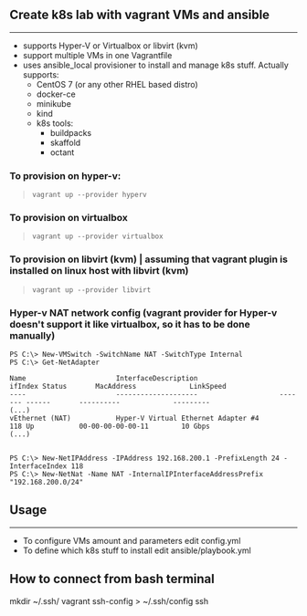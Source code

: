 ## Create k8s lab with vagrant VMs and ansible
----
* supports Hyper-V or Virtualbox or libvirt (kvm)
* support multiple VMs in one Vagrantfile
* uses ansible_local provisioner to install and manage k8s stuff. Actually supports:
  * CentOS 7 (or any other RHEL based distro)
  * docker-ce
  * minikube
  * kind
  * k8s tools:
    * buildpacks
    * skaffold
    * octant


### To provision on hyper-v:
> `vagrant up --provider hyperv`

### To provision on virtualbox
> `vagrant up --provider virtualbox`

### To provision on libvirt (kvm) | assuming that vagrant plugin is installed on linux host with libvirt (kvm)
> `vagrant up --provider libvirt`

### Hyper-v NAT network config (vagrant provider for Hyper-v doesn't support it like virtualbox, so it has to be done manually)



```
PS C:\> New-VMSwitch -SwitchName NAT -SwitchType Internal
PS C:\> Get-NetAdapter

Name                      InterfaceDescription                    ifIndex Status       MacAddress             LinkSpeed
----                      --------------------                    ------- ------       ----------             ---------
(...)
vEthernet (NAT)           Hyper-V Virtual Ethernet Adapter #4         118 Up           00-00-00-00-00-11        10 Gbps
(...)


PS C:\> New-NetIPAddress -IPAddress 192.168.200.1 -PrefixLength 24 -InterfaceIndex 118
PS C:\> New-NetNat -Name NAT -InternalIPInterfaceAddressPrefix "192.168.200.0/24"
```

## Usage
----

* To configure VMs amount and parameters edit config.yml
* To define which k8s stuff to install edit ansible/playbook.yml


## How to connect from bash terminal

mkdir  ~/.ssh/
vagrant ssh-config >  ~/.ssh/config
ssh <machine-name>